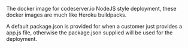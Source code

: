 The docker image for codeserver.io NodeJS style deployment, these docker images are much like Heroku buildpacks.

A default package.json is provided for when a customer just provides a app.js file, otherwise the package.json supplied will be used for the deployment.